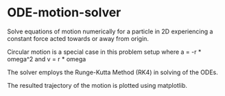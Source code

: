 # ODE-motion-solver
Solve equations of motion numerically for a particle in 2D experiencing a constant force acted towards or away from origin.

Circular motion is a special case in this problem setup where a = -r * omega^2 and v = r * omega

The solver employs the Runge-Kutta Method (RK4) in solving of the ODEs.

The resulted trajectory of the motion is plotted using matplotlib.
